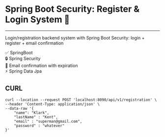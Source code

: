 # **Spring Boot Security: Register & Login System** :rocket:  
---  
Login/registration backend system with Spring Boot Security: login + register + email confirmation

:white_check_mark: SpringBoot   
:lock: Spring Security  
:monocle_face: Email confirmation with expiration  
:zap: Spring Data Jpa


## CURL  
```
curl --location --request POST 'localhost:8090/api/v1/registration' \  
--header 'Content-Type: application/json' \  
--data-raw '{  
    "name": "Klark",   
    "lastName" : "Kent",   
    "email" : "superman@gmail.com",   
    "password" : "whatever"  
}'
```
